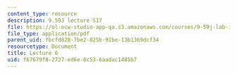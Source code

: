 ```yaml
---
content_type: resource
description: 9.59J lecture S17
file: https://ol-ocw-studio-app-qa.s3.amazonaws.com/courses/9-59j-lab-in-psycholinguistics-spring-2017/f67679f82727ed6e0c536aadac1485b7_MIT9_59jS17_lec6.pdf
file_type: application/pdf
parent_uid: fbcfd828-7be2-825b-91be-13b1369dcf34
resourcetype: Document
title: Lecture 6
uid: f67679f8-2727-ed6e-0c53-6aadac1485b7
---
```

